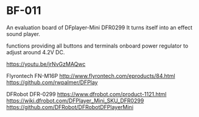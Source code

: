 # BF-011
An evaluation board of DFplayer-Mini DFR0299
It turns itself into an effect sound player.

functions
providing all buttons and terminals
onboard power regulator to adjust around 4.2V DC.

https://youtu.be/jrNvGzMAQwc


Flyrontech FN-M16P
http://www.flyrontech.com/eproducts/84.html
https://github.com/rwpalmer/DFPlay

DFRobot DFR-0299
https://www.dfrobot.com/product-1121.html
https://wiki.dfrobot.com/DFPlayer_Mini_SKU_DFR0299
https://github.com/DFRobot/DFRobotDFPlayerMini
